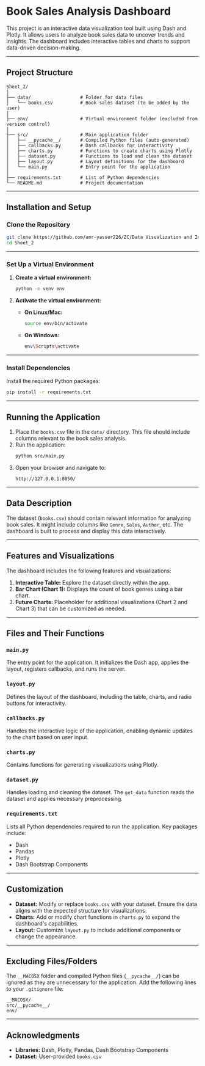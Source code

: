 # Book Sales Analysis Dashboard

This project is an interactive data visualization tool built using Dash and Plotly. It allows users to analyze book sales data to uncover trends and insights. The dashboard includes interactive tables and charts to support data-driven decision-making.

---

## Project Structure

```plaintext
Sheet_2/
│
├── data/                  # Folder for data files
│   └── books.csv          # Book sales dataset (to be added by the user)
│
├── env/                   # Virtual environment folder (excluded from version control)
│
├── src/                   # Main application folder
│   ├── __pycache__/       # Compiled Python files (auto-generated)
│   ├── callbacks.py       # Dash callbacks for interactivity
│   ├── charts.py          # Functions to create charts using Plotly
│   ├── dataset.py         # Functions to load and clean the dataset
│   ├── layout.py          # Layout definitions for the dashboard
│   └── main.py            # Entry point for the application
│
├── requirements.txt       # List of Python dependencies
└── README.md              # Project documentation
```

---

## Installation and Setup

### Clone the Repository

```bash
git clone https://github.com/amr-yasser226/ZC/Data Visualization and Integration/Sheet_2.git
cd Sheet_2
```

---

### Set Up a Virtual Environment

1. **Create a virtual environment:**
   ```bash
   python -m venv env
   ```

2. **Activate the virtual environment:**
   - **On Linux/Mac:**
     ```bash
     source env/bin/activate
     ```
   - **On Windows:**
     ```bash
     env\Scripts\activate
     ```

---

### Install Dependencies

Install the required Python packages:
```bash
pip install -r requirements.txt
```

---

## Running the Application

1. Place the `books.csv` file in the `data/` directory. This file should include columns relevant to the book sales analysis.
2. Run the application:
   ```bash
   python src/main.py
   ```
3. Open your browser and navigate to:
   ```
   http://127.0.0.1:8050/
   ```

---

## Data Description

The dataset (`books.csv`) should contain relevant information for analyzing book sales. It might include columns like `Genre`, `Sales`, `Author`, etc. The dashboard is built to process and display this data interactively.

---

## Features and Visualizations

The dashboard includes the following features and visualizations:

1. **Interactive Table:** Explore the dataset directly within the app.
2. **Bar Chart (Chart 1):** Displays the count of book genres using a bar chart.
3. **Future Charts:** Placeholder for additional visualizations (Chart 2 and Chart 3) that can be customized as needed.

---

## Files and Their Functions

### `main.py`
The entry point for the application. It initializes the Dash app, applies the layout, registers callbacks, and runs the server.

### `layout.py`
Defines the layout of the dashboard, including the table, charts, and radio buttons for interactivity.

### `callbacks.py`
Handles the interactive logic of the application, enabling dynamic updates to the chart based on user input.

### `charts.py`
Contains functions for generating visualizations using Plotly.

### `dataset.py`
Handles loading and cleaning the dataset. The `get_data` function reads the dataset and applies necessary preprocessing.

### `requirements.txt`
Lists all Python dependencies required to run the application. Key packages include:
- Dash
- Pandas
- Plotly
- Dash Bootstrap Components

---

## Customization

- **Dataset:** Modify or replace `books.csv` with your dataset. Ensure the data aligns with the expected structure for visualizations.
- **Charts:** Add or modify chart functions in `charts.py` to expand the dashboard's capabilities.
- **Layout:** Customize `layout.py` to include additional components or change the appearance.

---

## Excluding Files/Folders

The `__MACOSX` folder and compiled Python files (`__pycache__/`) can be ignored as they are unnecessary for the application. Add the following lines to your `.gitignore` file:

```plaintext
__MACOSX/
src/__pycache__/
env/
```

---

## Acknowledgments

- **Libraries:** Dash, Plotly, Pandas, Dash Bootstrap Components
- **Dataset:** User-provided `books.csv`